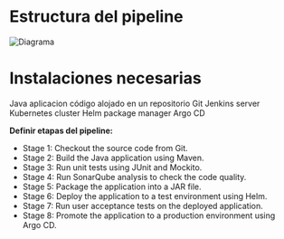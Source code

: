# Estructura del pipeline 
![Diagrama]()

# Instalaciones necesarias

Java aplicacion código alojado en un repositorio Git
Jenkins server
Kubernetes cluster
Helm package manager
Argo CD


**Definir etapas del pipeline:**
   - Stage 1: Checkout the source code from Git.
   - Stage 2: Build the Java application using Maven.
   - Stage 3: Run unit tests using JUnit and Mockito.
   - Stage 4: Run SonarQube analysis to check the code quality.
   - Stage 5: Package the application into a JAR file.
   - Stage 6: Deploy the application to a test environment using Helm.
   - Stage 7: Run user acceptance tests on the deployed application.
   - Stage 8: Promote the application to a production environment using Argo CD.



